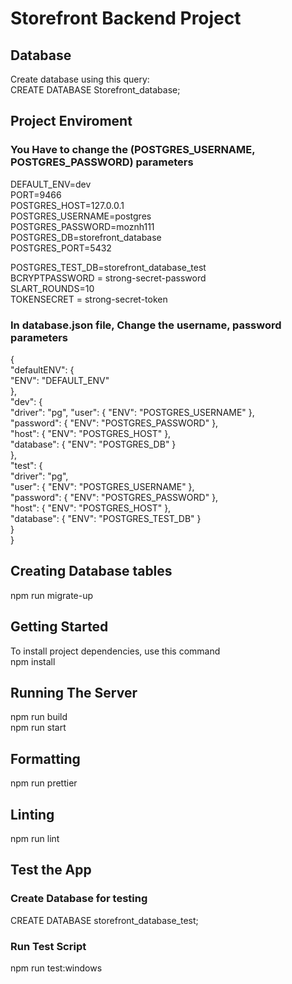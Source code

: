 # Storefront Backend Project

## Database

Create database using this query: <br />
CREATE DATABASE Storefront_database;

## Project Enviroment

### You Have to change the (POSTGRES_USERNAME, POSTGRES_PASSWORD) parameters

DEFAULT_ENV=dev <br />
PORT=9466 <br />
POSTGRES_HOST=127.0.0.1 <br />
POSTGRES_USERNAME=postgres <br />
POSTGRES_PASSWORD=moznh111 <br />
POSTGRES_DB=storefront_database <br />
POSTGRES_PORT=5432 <br />

POSTGRES_TEST_DB=storefront_database_test <br />
BCRYPTPASSWORD = strong-secret-password <br />
SLART_ROUNDS=10 <br />
TOKENSECRET = strong-secret-token <br />

### In database.json file, Change the username, password parameters

{<br />
"defaultENV": {<br />
"ENV": "DEFAULT_ENV" <br />
}, <br />
"dev": { <br />
"driver": "pg",
"user": { "ENV": "POSTGRES_USERNAME" }, <br />
"password": { "ENV": "POSTGRES_PASSWORD" }, <br />
"host": { "ENV": "POSTGRES_HOST" }, <br />
"database": { "ENV": "POSTGRES_DB" } <br />
}, <br />
"test": { <br />
"driver": "pg", <br />
"user": { "ENV": "POSTGRES_USERNAME" }, <br />
"password": { "ENV": "POSTGRES_PASSWORD" }, <br />
"host": { "ENV": "POSTGRES_HOST" }, <br />
"database": { "ENV": "POSTGRES_TEST_DB" }<br />
} <br />
}

## Creating Database tables

npm run migrate-up

## Getting Started

To install project dependencies, use this command <br />
npm install

## Running The Server

npm run build <br />
npm run start

## Formatting

npm run prettier

## Linting

npm run lint

## Test the App

### Create Database for testing

CREATE DATABASE storefront_database_test;

### Run Test Script

npm run test:windows
